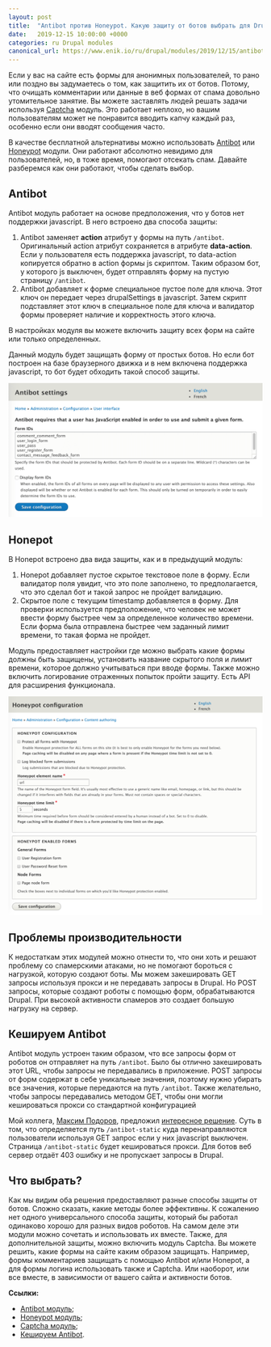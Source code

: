 ```yaml
---
layout: post
title:  "Antibot против Honeypot. Какую защиту от ботов выбрать для Drupal"
date:   2019-12-15 10:00:00 +0000
categories: ru Drupal modules
canonical_url: https://www.enik.io/ru/drupal/modules/2019/12/15/antibot-vs-honeypot.html
---
```

Если у вас на сайте есть формы для анонимных пользователей, то рано или поздно вы задумаетесь о том, как защитить их от ботов. Потому, что очищать комментарии или данные в веб формах от спама довольно утомительное занятие.
Вы можете заставлять людей решать задачи используя [Captcha](https://www.drupal.org/project/captcha) модуль. Это работает неплохо, но  вашим пользователям может не понравится вводить капчу каждый раз, особенно если они вводят сообщения часто.

В качестве бесплатной альтернативы можно использовать [Antibot](https://www.drupal.org/project/antibot) или [Honeypot](https://www.drupal.org/project/honeypot) модули. Они работают абсолютно невидимо для пользователей, но, в тоже время, помогают отсекать спам. Давайте разберемся как они работают, чтобы сделать выбор.

## Antibot

Antibot модуль работает на основе предположения, что у ботов нет поддержки javascript. В него встроено два способа защиты:

1. Antibot заменяет **action** атрибут у формы на путь `/antibot`. Оригинальный action атрибут сохраняется в атрибуте **data-action**. Если у пользователя есть поддержка javascript, то data-action копируется обратно в action формы js скриптом. Таким образом бот, у которого js выключен, будет отправлять форму на пустую страницу `/antibot`.
2. Antibot добавляет к форме специальное пустое поле для ключа. Этот ключ он передает через drupalSettings в javascript. Затем скрипт подставляет этот ключ в специальное поле для ключа и валидатор формы проверяет наличие и корректность этого ключа.

В настройках модуля вы можете включить защиту всех форм на сайте или только определенных.

Данный модуль будет защищать форму от простых ботов. Но если бот построен на базе браузерного движка и в нем включена поддержка javascript, то бот будет обходить такой способ защиты.

![Страница конфигурации Antibot](/assets/content/2019-12-15-antibot-vs-honeypot/antibot_settings.png)

## Honepot

 В Honepot встроено два вида защиты, как и в предыдущий модуль:

1. Honepot добавляет пустое скрытое текстовое поле в форму. Если валидатор поля увидит, что это поле заполнено, то предполагается, что это сделал бот и такой запрос не пройдет валидацию.
2. Скрытое поле с текущим timestamp добавляется в форму. Для проверки используется предположение, что человек не может ввести форму быстрее чем за определенное количество времени. Если форма была отправлена быстрее чем заданный лимит времени, то такая форма не пройдет.

Модуль предоставляет настройки где можно выбрать какие формы должны быть защищены, установить название скрытого поля и лимит времени, которое должно учитываться при вводе формы. Также можно включить логирование отраженных попыток пройти защиту. Есть API для расширения функционала.

![Страница конфигурации Honepot](/assets/content/2019-12-15-antibot-vs-honeypot/honeypot_settings.png)

## Проблемы производительности

К недостаткам этих модулей можно отнести то, что они хоть и решают проблему со спамерскими атаками, но не помогают бороться с нагрузкой, которую создают боты. Мы можем закешировать GET запросы используя прокси и не передавать запросы в Drupal. Но POST запросы, которые создают роботы с помощью форм, обрабатываются Drupal. При высокой активности спамеров это создает большую нагрузку на сервер.

## Кешируем Antibot

Antibot модуль устроен таким образом, что все запросы форм от роботов он отправляет на путь `/antibot`. Было бы отлично закешировать этот URL, чтобы запросы не передавались в приложение. POST запросы от форм содержат в себе уникальные значения, поэтому нужно убирать все значения, которые передаются на путь `/antibot`. Также желательно, чтобы запросы передавались методом GET, чтобы они могли кешироваться прокси со стандартной конфигурацией

Мой коллега, [Максим Подоров](https://www.drupal.org/u/maximpodorov), предложил [интересное решение](https://www.drupal.org/project/antibot/issues/3098088#comment-13378664). Суть в том, что определяется путь `/antibot-static` куда перенаправляются пользователи используя GET запрос если у них javascript выключен. Страница `/antibot-static` будет кешироваться прокси. Для ботов веб сервер отдаёт 403 ошибку и не пропускает запросы в Drupal.

## Что выбрать?

Как мы видим оба решения предоставляют разные способы защиты от ботов. Сложно сказать, какие методы более эффективны. К сожалению нет одного универсального способа защиты, который бы работал одинаково хорошо для разных видов роботов. На самом деле эти модули можно сочетать и использовать их вместе. Также, для дополнительной защиты, можно включить модуль Captcha. Вы можете решить, какие формы на сайте каким образом защищать. Например, формы комментариев защищать с помощью Antibot и/или Honepot, а для формы логина использовать также и Captcha. Или наоборот, или все вместе, в зависимости от вашего сайта и активности ботов.

**Ссылки:**

* [Antibot модуль](https://www.drupal.org/project/antibot);
* [Honeypot модуль](https://www.drupal.org/project/honeypot);
* [Captcha модуль](https://www.drupal.org/project/captcha);
* [Кешируем Antibot](https://www.drupal.org/project/antibot/issues/3098088#comment-13378664).
